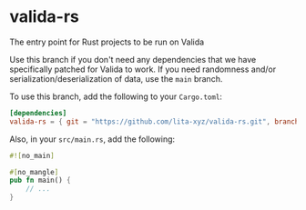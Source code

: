 # valida-rs
The entry point for Rust projects to be run on Valida

Use this branch if you don't need any dependencies that we have specifically patched for Valida to work. If you need randomness and/or serialization/deserialization of data, use the `main` branch.

To use this branch, add the following to your `Cargo.toml`:

```toml
[dependencies]
valida-rs = { git = "https://github.com/lita-xyz/valida-rs.git", branch = "no-deps" }
```

Also, in your `src/main.rs`, add the following:

```rust
#![no_main]

#[no_mangle]
pub fn main() {
    // ...
}
```
